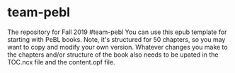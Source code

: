 # team-pebl
The repository for Fall 2019 #team-pebl
You can use this epub template for starting with PeBL books.
Note, it's structured for 50 chapters, so you may want to copy and modify your own version.
Whatever changes you make to the chapters and/or structure of the book also needs to be upated in the TOC.ncx file and the content.opf file.
